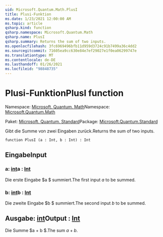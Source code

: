 ```yaml
---
uid: Microsoft.Quantum.Math.PlusI
title: Plusi-Funktion
ms.date: 1/23/2021 12:00:00 AM
ms.topic: article
qsharp.kind: function
qsharp.namespace: Microsoft.Quantum.Math
qsharp.name: PlusI
qsharp.summary: Returns the sum of two inputs.
ms.openlocfilehash: 3fc6969496bfb11d959d3724c91b7499a36c4dd2
ms.sourcegitcommit: 71605ea9cc630e84e7ef29027e1f0ea06299747e
ms.translationtype: MT
ms.contentlocale: de-DE
ms.lasthandoff: 01/26/2021
ms.locfileid: "98848735"
---
```

# <a name="plusi-function"></a><span data-ttu-id="b1375-102">Plusi-Funktion</span><span class="sxs-lookup"><span data-stu-id="b1375-102">PlusI function</span></span>

<span data-ttu-id="b1375-103">Namespace: [Microsoft. Quantum. Math](xref:Microsoft.Quantum.Math)</span><span class="sxs-lookup"><span data-stu-id="b1375-103">Namespace: [Microsoft.Quantum.Math](xref:Microsoft.Quantum.Math)</span></span>

<span data-ttu-id="b1375-104">Paket: [Microsoft. Quantum. Standard](https://nuget.org/packages/Microsoft.Quantum.Standard)</span><span class="sxs-lookup"><span data-stu-id="b1375-104">Package: [Microsoft.Quantum.Standard](https://nuget.org/packages/Microsoft.Quantum.Standard)</span></span>


<span data-ttu-id="b1375-105">Gibt die Summe von zwei Eingaben zurück.</span><span class="sxs-lookup"><span data-stu-id="b1375-105">Returns the sum of two inputs.</span></span>

```qsharp
function PlusI (a : Int, b : Int) : Int
```


## <a name="input"></a><span data-ttu-id="b1375-106">Eingabe</span><span class="sxs-lookup"><span data-stu-id="b1375-106">Input</span></span>

### <a name="a--int"></a><span data-ttu-id="b1375-107">a: [int](xref:microsoft.quantum.lang-ref.int)</span><span class="sxs-lookup"><span data-stu-id="b1375-107">a : [Int](xref:microsoft.quantum.lang-ref.int)</span></span>

<span data-ttu-id="b1375-108">Die erste Eingabe $a $ summiert.</span><span class="sxs-lookup"><span data-stu-id="b1375-108">The first input $a$ to be summed.</span></span>


### <a name="b--int"></a><span data-ttu-id="b1375-109">b: [int](xref:microsoft.quantum.lang-ref.int)</span><span class="sxs-lookup"><span data-stu-id="b1375-109">b : [Int](xref:microsoft.quantum.lang-ref.int)</span></span>

<span data-ttu-id="b1375-110">Die zweite Eingabe $b $ summiert.</span><span class="sxs-lookup"><span data-stu-id="b1375-110">The second input $b$ to be summed.</span></span>



## <a name="output--int"></a><span data-ttu-id="b1375-111">Ausgabe: [int](xref:microsoft.quantum.lang-ref.int)</span><span class="sxs-lookup"><span data-stu-id="b1375-111">Output : [Int](xref:microsoft.quantum.lang-ref.int)</span></span>

<span data-ttu-id="b1375-112">Die Summe $a + b $.</span><span class="sxs-lookup"><span data-stu-id="b1375-112">The sum $a + b$.</span></span>